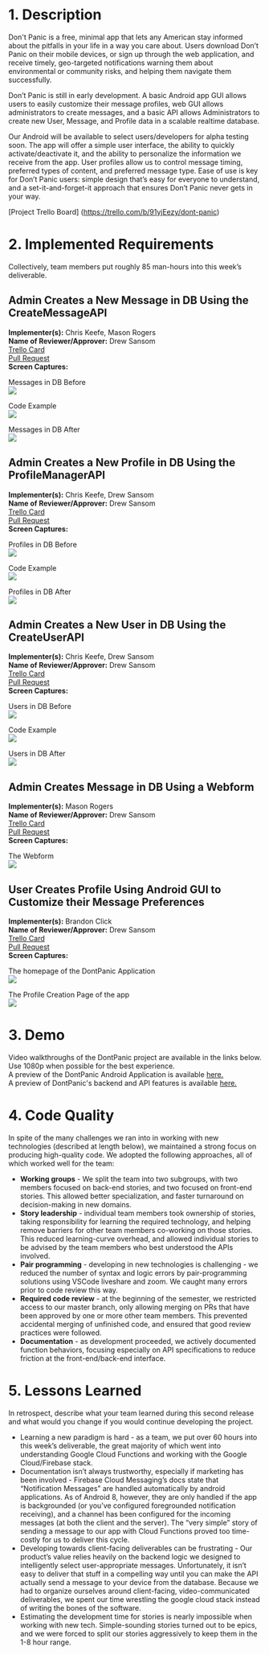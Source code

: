 # 1. Description
Don't Panic is a free, minimal app that lets any American stay informed about the pitfalls in your life in a way you care about. Users download Don’t Panic on their mobile devices, or sign up through the web application, and receive timely, geo-targeted notifications warning them about environmental or community risks, and helping them navigate them successfully.  

Don’t Panic is still in early development. A basic Android app GUI allows users to easily customize their message profiles, web GUI allows administrators to create messages, and a basic API allows Administrators to create new User, Message, and Profile data in a scalable realtime database.  

Our Android will be available to select users/developers for alpha testing soon. The app will offer a simple user interface, the ability to quickly activate/deactivate it, and the ability to personalize the information we receive from the app. User profiles allow us to control message timing, preferred types of content, and preferred message type. Ease of use is key for Don’t Panic users: simple design that’s easy for everyone to understand, and a set-it-and-forget-it approach that ensures Don’t Panic never gets in your way.  

[Project Trello Board] (https://trello.com/b/91yjEezy/dont-panic)

# 2. Implemented Requirements  
Collectively, team members put roughly 85 man-hours into this week’s deliverable.

## Admin Creates a New Message in DB Using the CreateMessageAPI
**Implementer(s):** Chris Keefe, Mason Rogers  
**Name of Reviewer/Approver:** Drew Sansom    
[Trello Card ](https://trello.com/c/hIsRxlmP/39-stories-admin-creates-new-message-in-db-using-createmessageapi)  
[Pull Request](https://github.com/ChrisKeefe/DontPanic/pull/20)  
**Screen Captures:**  

Messages in DB Before  
![](https://github.com/ChrisKeefe/DontPanic/blob/master/project_documentation/deliverable_media/messagesBefore.png)  
  
Code Example   
![](https://github.com/ChrisKeefe/DontPanic/blob/master/project_documentation/deliverable_media/messagesCode.png)  
 
Messages in DB After   
![](https://github.com/ChrisKeefe/DontPanic/blob/master/project_documentation/deliverable_media/messagesAfter.png)

## Admin Creates a New Profile in DB Using the ProfileManagerAPI  
**Implementer(s):** Chris Keefe, Drew Sansom  
**Name of Reviewer/Approver:** Drew Sansom  
[Trello Card](https://trello.com/c/LArtUh75/40-stories-admin-creates-new-profile-in-db-using-profilemanagerapi)  
[Pull Request](https://github.com/ChrisKeefe/DontPanic/pull/20)  
**Screen Captures:**  

Profiles in DB Before  
![](https://github.com/ChrisKeefe/DontPanic/blob/master/project_documentation/deliverable_media/profileBefore.png)  
  
Code Example  
![](https://github.com/ChrisKeefe/DontPanic/blob/master/project_documentation/deliverable_media/profileCode.png)  
  
Profiles in DB After  
![](https://github.com/ChrisKeefe/DontPanic/blob/master/project_documentation/deliverable_media/profileAfter.png)

## Admin Creates a New User in DB Using the CreateUserAPI
**Implementer(s):** Chris Keefe, Drew Sansom  
**Name of Reviewer/Approver:** Drew Sansom  
[Trello Card](https://trello.com/c/Ff6CcG8E/52-stories-admin-creates-new-user-in-db-using-createuserapi)  
[Pull Request](https://github.com/ChrisKeefe/DontPanic/pull/21)  
**Screen Captures:**  
 
Users in DB Before  
![](https://github.com/ChrisKeefe/DontPanic/blob/master/project_documentation/deliverable_media/usersBefore.png)  
 
Code Example  
![](https://github.com/ChrisKeefe/DontPanic/blob/master/project_documentation/deliverable_media/usersCode.png) 
 
Users in DB After    
![](https://github.com/ChrisKeefe/DontPanic/blob/master/project_documentation/deliverable_media/usersAfter.png)

## Admin Creates Message in DB Using a Webform
**Implementer(s):** Mason Rogers  
**Name of Reviewer/Approver:**  Drew Sansom  
[Trello Card](https://trello.com/c/1IRzyyFe/54-stories-admin-creates-message-in-db-with-webform)  
[Pull Request](https://github.com/ChrisKeefe/DontPanic/pull/26)  
**Screen Captures:**  

The Webform  
![](https://github.com/ChrisKeefe/DontPanic/blob/78468f6597f79b47f3ae56f3b490c993436c3974/project_documentation/deliverable_media/webform.png)  

## User Creates Profile Using Android GUI to Customize their Message Preferences
**Implementer(s):** Brandon Click  
**Name of Reviewer/Approver:** Drew Sansom  
[Trello Card](https://trello.com/c/vCehsiBy/60-stories-user-creates-profile-using-android-gui-to-customize-their-messaging-preferences)  
[Pull Request](https://github.com/ChrisKeefe/DontPanic/pull/27)  
**Screen Captures:**  

The homepage of the DontPanic Application  
![](https://github.com/ChrisKeefe/DontPanic/blob/master/project_documentation/deliverable_media/DontPanic-enabiling.PNG)  

The Profile Creation Page of the app  
![](https://github.com/ChrisKeefe/DontPanic/blob/master/project_documentation/deliverable_media/DontPanic-messagingPrefrence.PNG)

# 3. Demo  
Video walkthroughs of the DontPanic project are available in the links below. Use 1080p when possible for the best experience.  
A preview of the DontPanic Android Application is available [here.](https://www.youtube.com/watch?v=g7xs-yvVRRw&feature=youtu.be)   
A preview of DontPanic's backend and API features is available [here.](https://www.youtube.com/watch?v=_CTMxXml8_U)

# 4. Code Quality
In spite of the many challenges we ran into in working with new technologies (described at length below), we maintained a strong focus on producing high-quality code. We adopted the following approaches, all of which worked well for the team:

- **Working groups** - We split the team into two subgroups, with two members focused on back-end stories, and two focused on front-end stories. This allowed better specialization, and faster turnaround on decision-making in new domains.
- **Story leadership** - individual team members took ownership of stories, taking responsibility for learning the required technology, and helping remove barriers for other team members co-working on those stories. This reduced learning-curve overhead, and allowed individual stories to be advised by the team members who best understood the APIs involved.
- **Pair programming** - developing in new technologies is challenging - we reduced the number of syntax and logic errors by pair-programming solutions using VSCode liveshare and zoom. We caught many errors prior to code review this way.
- **Required code review** - at the beginning of the semester, we restricted access to our master branch, only allowing merging on PRs that have been approved by one or more other team members. This prevented accidental merging of unfinished code, and ensured that good review practices were followed.
- **Documentation** - as development proceeded, we actively documented function behaviors, focusing especially on API specifications to reduce friction at the front-end/back-end interface.

# 5. Lessons Learned
In retrospect, describe what your team learned during this second release and what would you change if you would continue developing the project.

- Learning a new paradigm is hard - as a team, we put over 60 hours into this week’s deliverable, the great majority of which went into understanding Google Cloud Functions and working with the Google Cloud/Firebase stack.
- Documentation isn’t always trustworthy, especially if marketing has been involved - Firebase Cloud Messaging’s docs state that “Notification Messages” are handled automatically by android applications. As of Android 8, however, they are only handled if the app is backgrounded (or you’ve configured foregrounded notification receiving), and a channel has been configured for the incoming messages (at both the client and the server). The “very simple” story of sending a message to our app with Cloud Functions proved too time-costly for us to deliver this cycle.
- Developing towards client-facing deliverables can be frustrating - Our product’s value relies heavily on the backend logic we designed to intelligently select user-appropriate messages. Unfortunately, it isn’t easy to deliver that stuff in a compelling way until you can make the API actually send a message to your device from the database. Because we had to organize ourselves around client-facing, video-communicated deliverables, we spent our time wrestling the google cloud stack instead of writing the bones of the software. 
- Estimating the development time for stories is nearly impossible when working with new tech. Simple-sounding stories turned out to be epics, and we were forced to split our stories aggressively to keep them in the 1-8 hour range.
